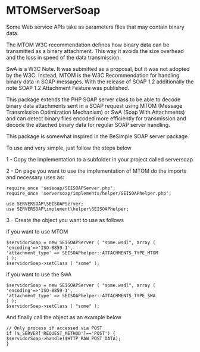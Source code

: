 MTOMServerSoap
==============

Some Web service APIs take as parameters files that may contain binary data.

The MTOM W3C recommendation defines how binary data can be transmitted as a binary attachment. This way it avoids the size overhead and the loss in speed of the data transmission.

SwA is a W3C Note. It was submitted as a proposal, but it was not adopted by the W3C. Instead, MTOM is the W3C Recommendation for handling binary data in SOAP messages. With the release of SOAP 1.2 additionally the note SOAP 1.2 Attachment Feature was published.

This package extends the PHP SOAP server class to be able to decode binary data attachments sent in a SOAP request using MTOM (Message Transmission Optimization Mechanism) or SwA (Soap With Attachments) and can detect binary files encoded more efficiently for transmission and decode the attached binary data for regular SOAP server handling.

This package is somewhat inspired in the BeSimple SOAP server package.

To use and very simple, just follow the steps below

1 - Copy the implementation to a subfolder in your project called serversoap

2 - On page you want to use the implementation of MTOM do the imports and necessary uses as:
```
require_once 'seisoap/SEISOAPServer.php';
require_once 'serversoap/implements/helper/SEISOAPhelper.php';

use SERVERSOAP\SEISOAPServer;
use SERVERSOAP\implement\helper\SEISOAPhelper;
```

3 - Create the object you want to use as follows

if you want to use MTOM
```
$servidorSoap = new SEISOAPServer ( "some.wsdl", array (
'encoding'=>'ISO-8859-1',
'attachment_type' => SEISOAPhelper::ATTACHMENTS_TYPE_MTOM
) );
$servidorSoap->setClass ( "some" );
```
if you want to use the SwA
```
$servidorSoap = new SEISOAPServer ( "some.wsdl", array (
'encoding'=>'ISO-8859-1',
'attachment_type' => SEISOAPhelper::ATTACHMENTS_TYPE_SWA
) );
$servidorSoap->setClass ( "some" );
```

And finally call the object as an example below
```
// Only process if accessed via POST
if ($_SERVER['REQUEST_METHOD']=='POST') {	
$servidorSoap->handle($HTTP_RAW_POST_DATA);
}
```
